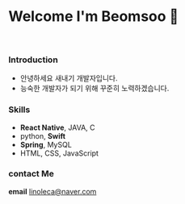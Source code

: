 # Welcome I'm Beomsoo 👋
<br>

### Introduction
- 안녕하세요 새내기 개발자입니다.
- 능숙한 개발자가 되기 위해 꾸준히 노력하겠습니다.

### Skills 
-   <b>React Native</b>, JAVA, C
-   python, <b>Swift</b>
-   <b>Spring</b>, MySQL
-   HTML, CSS, JavaScript


### contact Me 

<b>email</b> linoleca@naver.com<br>
<!--
![Top Langs](https://github-readme-stats.vercel.app/api/top-langs/?username=pbgodsoo&layout=compact)-->



<!--
**pbgodsoo/pbgodsoo** is a ✨ _special_ ✨ repository because its `README.md` (this file) appears on your GitHub profile.

Here are some ideas to get you started:

- 🔭 I’m currently working on ...
- 🌱 I’m currently learning ...
- 👯 I’m looking to collaborate on ...
- 🤔 I’m looking for help with ...
- 💬 Ask me about ...
- 📫 How to reach me: ...
- 😄 Pronouns: ...
- ⚡ Fun fact: ...
-->
